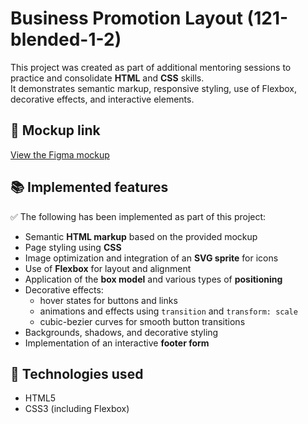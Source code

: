 # Business Promotion Layout (121-blended-1-2)

This project was created as part of additional mentoring sessions to practice and consolidate **HTML** and **CSS** skills.  
It demonstrates semantic markup, responsive styling, use of Flexbox, decorative effects, and interactive elements.

## 🔗 Mockup link

[View the Figma mockup](https://www.figma.com/design/CCjccFZI3jmjWZXlj1L3FL/Business-promotion--practice---Copy-?node-id=1-2)

## 📚 Implemented features

✅ The following has been implemented as part of this project:

- Semantic **HTML markup** based on the provided mockup
- Page styling using **CSS**
- Image optimization and integration of an **SVG sprite** for icons
- Use of **Flexbox** for layout and alignment
- Application of the **box model** and various types of **positioning**
- Decorative effects:
  - hover states for buttons and links
  - animations and effects using `transition` and `transform: scale`
  - cubic-bezier curves for smooth button transitions
- Backgrounds, shadows, and decorative styling
- Implementation of an interactive **footer form**

## 🧰 Technologies used

- HTML5
- CSS3 (including Flexbox)
